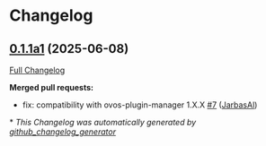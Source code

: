 # Changelog

## [0.1.1a1](https://github.com/OpenVoiceOS/ovos-ocp-rss-plugin/tree/0.1.1a1) (2025-06-08)

[Full Changelog](https://github.com/OpenVoiceOS/ovos-ocp-rss-plugin/compare/0.1.0...0.1.1a1)

**Merged pull requests:**

- fix: compatibility with ovos-plugin-manager 1.X.X [\#7](https://github.com/OpenVoiceOS/ovos-ocp-rss-plugin/pull/7) ([JarbasAl](https://github.com/JarbasAl))



\* *This Changelog was automatically generated by [github_changelog_generator](https://github.com/github-changelog-generator/github-changelog-generator)*
